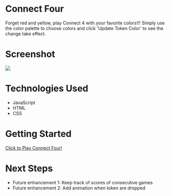 # Connect Four
Forget red and yellow, play Connect 4 with your favorite colors!!! Simply use the color palette to choose colors and click 'Update Token Color' to see the change take effect.

# Screenshot

<img src="https://imgur.com/W8B1tTG.jpg">

# Technologies Used

- JavaScript
- HTML
- CSS


# Getting Started

[Click to Play Connect Four!](https://sashankrayapudi.github.io/connect-four/)

# Next Steps

- Future enhancement 1: Keep track of scores of consecutive games
- Future enhancement 2: Add animation when token are dropped
